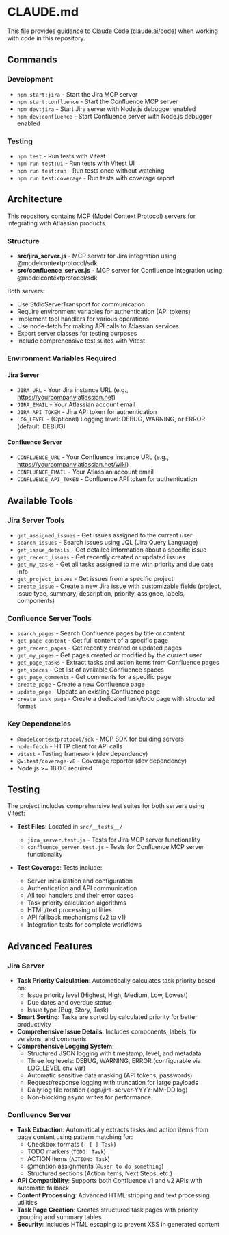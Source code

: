 # CLAUDE.md

This file provides guidance to Claude Code (claude.ai/code) when working with code in this repository.

## Commands

### Development
- `npm start:jira` - Start the Jira MCP server
- `npm start:confluence` - Start the Confluence MCP server  
- `npm dev:jira` - Start Jira server with Node.js debugger enabled
- `npm dev:confluence` - Start Confluence server with Node.js debugger enabled

### Testing
- `npm test` - Run tests with Vitest
- `npm run test:ui` - Run tests with Vitest UI
- `npm run test:run` - Run tests once without watching
- `npm run test:coverage` - Run tests with coverage report

## Architecture

This repository contains MCP (Model Context Protocol) servers for integrating with Atlassian products.

### Structure
- **src/jira_server.js** - MCP server for Jira integration using @modelcontextprotocol/sdk
- **src/confluence_server.js** - MCP server for Confluence integration using @modelcontextprotocol/sdk

Both servers:
- Use StdioServerTransport for communication
- Require environment variables for authentication (API tokens)
- Implement tool handlers for various operations
- Use node-fetch for making API calls to Atlassian services
- Export server classes for testing purposes
- Include comprehensive test suites with Vitest

### Environment Variables Required

#### Jira Server
- `JIRA_URL` - Your Jira instance URL (e.g., https://yourcompany.atlassian.net)
- `JIRA_EMAIL` - Your Atlassian account email
- `JIRA_API_TOKEN` - Jira API token for authentication
- `LOG_LEVEL` - (Optional) Logging level: DEBUG, WARNING, or ERROR (default: DEBUG)

#### Confluence Server  
- `CONFLUENCE_URL` - Your Confluence instance URL (e.g., https://yourcompany.atlassian.net/wiki)
- `CONFLUENCE_EMAIL` - Your Atlassian account email
- `CONFLUENCE_API_TOKEN` - Confluence API token for authentication

## Available Tools

### Jira Server Tools
- `get_assigned_issues` - Get issues assigned to the current user
- `search_issues` - Search issues using JQL (Jira Query Language)
- `get_issue_details` - Get detailed information about a specific issue
- `get_recent_issues` - Get recently created or updated issues
- `get_my_tasks` - Get all tasks assigned to me with priority and due date info
- `get_project_issues` - Get issues from a specific project
- `create_issue` - Create a new Jira issue with customizable fields (project, issue type, summary, description, priority, assignee, labels, components)

### Confluence Server Tools
- `search_pages` - Search Confluence pages by title or content
- `get_page_content` - Get full content of a specific page
- `get_recent_pages` - Get recently created or updated pages
- `get_my_pages` - Get pages created or modified by the current user
- `get_page_tasks` - Extract tasks and action items from Confluence pages
- `get_spaces` - Get list of available Confluence spaces
- `get_page_comments` - Get comments for a specific page
- `create_page` - Create a new Confluence page
- `update_page` - Update an existing Confluence page
- `create_task_page` - Create a dedicated task/todo page with structured format

### Key Dependencies
- `@modelcontextprotocol/sdk` - MCP SDK for building servers
- `node-fetch` - HTTP client for API calls
- `vitest` - Testing framework (dev dependency)
- `@vitest/coverage-v8` - Coverage reporter (dev dependency)
- Node.js >= 18.0.0 required

## Testing

The project includes comprehensive test suites for both servers using Vitest:

- **Test Files**: Located in `src/__tests__/`
  - `jira_server.test.js` - Tests for Jira MCP server functionality
  - `confluence_server.test.js` - Tests for Confluence MCP server functionality

- **Test Coverage**: Tests include:
  - Server initialization and configuration
  - Authentication and API communication
  - All tool handlers and their error cases
  - Task priority calculation algorithms
  - HTML/text processing utilities
  - API fallback mechanisms (v2 to v1)
  - Integration tests for complete workflows

## Advanced Features

### Jira Server
- **Task Priority Calculation**: Automatically calculates task priority based on:
  - Issue priority level (Highest, High, Medium, Low, Lowest)
  - Due dates and overdue status
  - Issue type (Bug, Story, Task)
- **Smart Sorting**: Tasks are sorted by calculated priority for better productivity
- **Comprehensive Issue Details**: Includes components, labels, fix versions, and comments
- **Comprehensive Logging System**: 
  - Structured JSON logging with timestamp, level, and metadata
  - Three log levels: DEBUG, WARNING, ERROR (configurable via LOG_LEVEL env var)
  - Automatic sensitive data masking (API tokens, passwords)
  - Request/response logging with truncation for large payloads
  - Daily log file rotation (logs/jira-server-YYYY-MM-DD.log)
  - Non-blocking async writes for performance

### Confluence Server
- **Task Extraction**: Automatically extracts tasks and action items from page content using pattern matching for:
  - Checkbox formats (`- [ ] Task`)
  - TODO markers (`TODO: Task`)
  - ACTION items (`ACTION: Task`)
  - @mention assignments (`@user to do something`)
  - Structured sections (Action Items, Next Steps, etc.)
- **API Compatibility**: Supports both Confluence v1 and v2 APIs with automatic fallback
- **Content Processing**: Advanced HTML stripping and text processing utilities
- **Task Page Creation**: Creates structured task pages with priority grouping and summary tables
- **Security**: Includes HTML escaping to prevent XSS in generated content